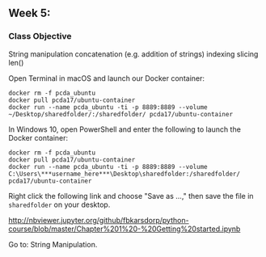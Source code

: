 ## Week 5:



### Class Objective

String manipulation
concatenation (e.g. addition of strings)
indexing
slicing
len()

Open Terminal in macOS and launch our Docker container:

```
docker rm -f pcda_ubuntu
docker pull pcda17/ubuntu-container
docker run --name pcda_ubuntu -ti -p 8889:8889 --volume ~/Desktop/sharedfolder/:/sharedfolder/ pcda17/ubuntu-container
```

In Windows 10, open PowerShell and enter the following to launch the Docker container:

```
docker rm -f pcda_ubuntu
docker pull pcda17/ubuntu-container
docker run --name pcda_ubuntu -ti -p 8889:8889 --volume C:\Users\***username_here***\Desktop\sharedfolder:/sharedfolder/ pcda17/ubuntu-container
```

Right click the following link and choose "Save as ...," then save the file in `sharedfolder` on your desktop.

http://nbviewer.jupyter.org/github/fbkarsdorp/python-course/blob/master/Chapter%201%20-%20Getting%20started.ipynb

Go to: String Manipulation.


<!--

[https://raw.githubusercontent.com/pcda17/pcda17.github.io/master/week-05.ipynb](https://raw.githubusercontent.com/pcda17/pcda17.github.io/master/week-05.ipynb)


Go to [localhost:8889](localhost:8889) and click on `week-05.ipynb` to launch the notebook.

-->
